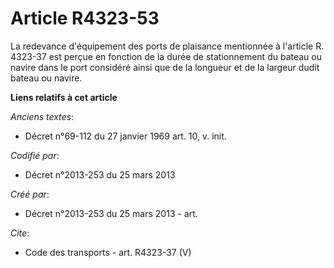 # Article R4323-53

La redevance d'équipement des ports de plaisance mentionnée à l'article R. 4323-37 est perçue en fonction de la durée de
stationnement du bateau ou navire dans le port considéré ainsi que de la longueur et de la largeur dudit bateau ou navire.

**Liens relatifs à cet article**

_Anciens textes_:

  - Décret n°69-112 du 27 janvier 1969 art. 10, v. init.

_Codifié par_:

  - Décret n°2013-253 du 25 mars 2013

_Créé par_:

  - Décret n°2013-253 du 25 mars 2013 - art.

_Cite_:

  - Code des transports - art. R4323-37 (V)
